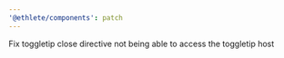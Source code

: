 ```yaml
---
'@ethlete/components': patch
---
```


Fix toggletip close directive not being able to access the toggletip host
